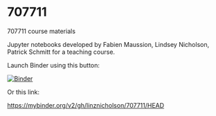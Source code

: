 # 707711
707711 course materials

Jupyter notebooks developed by Fabien Maussion, Lindsey Nicholson, Patrick Schmitt for a teaching course.

Launch Binder using this button:

[![Binder](https://mybinder.org/badge_logo.svg)](https://mybinder.org/v2/gh/linznicholson/707711/HEAD)

Or this link: 

https://mybinder.org/v2/gh/linznicholson/707711/HEAD
